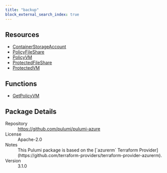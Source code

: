 ```yaml
---
title: "backup"
block_external_search_index: true
---
```


<!-- WARNING: this file was generated by Pulumi Docs Generator. -->
<!-- Do not edit by hand unless you're certain you know what you are doing! -->



<h2 id="resources">Resources</h2>
<ul class="api">
    <li><a href="containerstorageaccount" title="ContainerStorageAccount"><span class="symbol resource"></span>ContainerStorageAccount</a></li>
    <li><a href="policyfileshare" title="PolicyFileShare"><span class="symbol resource"></span>PolicyFileShare</a></li>
    <li><a href="policyvm" title="PolicyVM"><span class="symbol resource"></span>PolicyVM</a></li>
    <li><a href="protectedfileshare" title="ProtectedFileShare"><span class="symbol resource"></span>ProtectedFileShare</a></li>
    <li><a href="protectedvm" title="ProtectedVM"><span class="symbol resource"></span>ProtectedVM</a></li>
</ul>

<h2 id="functions">Functions</h2>
<ul class="api">
    <li><a href="getpolicyvm" title="GetPolicyVM"><span class="symbol function"></span>GetPolicyVM</a></li>
</ul>

<h2 id="package-details">Package Details</h2>
<dl class="package-details">
	<dt>Repository</dt>
	<dd><a href="https://github.com/pulumi/pulumi-azure">https://github.com/pulumi/pulumi-azure</a></dd>
	<dt>License</dt>
	<dd>Apache-2.0</dd>
    <dt>Notes</dt>
	<dd>This Pulumi package is based on the [`azurerm` Terraform Provider](https://github.com/terraform-providers/terraform-provider-azurerm).</dd>
	<dt>Version</dt>
	<dd>3.1.0</dd>
</dl>

